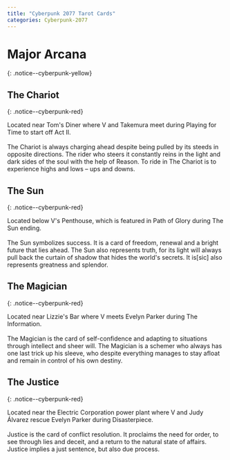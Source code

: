 ```yaml
---
title: "Cyberpunk 2077 Tarot Cards"
categories: Cyberpunk-2077
---
```


# Major Arcana
{: .notice--cyberpunk-yellow}

## The Chariot
{: .notice--cyberpunk-red}

<div class="cyberpunk-bg">
<span class="cyberpunk-lightgreen">Located near Tom's Diner where V and Takemura meet during Playing for Time to start off Act II.</span>
<br><br>
<span class="cyberpunk-cyan">
The Chariot is always charging ahead despite being pulled by its steeds in opposite directions. The rider who steers it constantly reins in the light and dark sides of the soul with the help of Reason. To ride in The Chariot is to experience highs and lows – ups and downs.
</span>
</div>

## The Sun
{: .notice--cyberpunk-red}

<div class="cyberpunk-bg">
<span class="cyberpunk-lightgreen">Located below V's Penthouse, which is featured in Path of Glory during The Sun ending.</span>
<br><br>
<span class="cyberpunk-cyan">
The Sun symbolizes success. It is a card of freedom, renewal and a bright future that lies ahead. The Sun also represents truth, for its light will always pull back the curtain of shadow that hides the world's secrets. It is[sic] also represents greatness and splendor.
</span>
</div>

## The Magician
{: .notice--cyberpunk-red}

<div class="cyberpunk-bg">
<span class="cyberpunk-lightgreen">Located near Lizzie's Bar where V meets Evelyn Parker during The Information.</span>
<br><br>
<span class="cyberpunk-cyan">
The Magician is the card of self-confidence and adapting to situations through intellect and sheer will. The Magician is a schemer who always has one last trick up his sleeve, who despite everything manages to stay afloat and remain in control of his own destiny.
</span>
</div>

## The Justice
{: .notice--cyberpunk-red}

<div class="cyberpunk-bg">
<span class="cyberpunk-lightgreen">Located near the Electric Corporation power plant where V and Judy Álvarez rescue Evelyn Parker during Disasterpiece.</span>
<br><br>
<span class="cyberpunk-cyan">
Justice is the card of conflict resolution. It proclaims the need for order, to see through lies and deceit, and a return to the natural state of affairs. Justice implies a just sentence, but also due process.
</span>
</div>